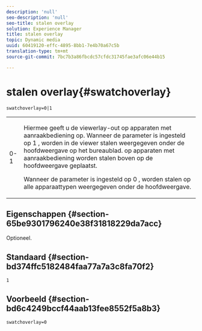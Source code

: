 ```yaml
---
description: 'null'
seo-description: 'null'
seo-title: stalen overlay
solution: Experience Manager
title: stalen overlay
topic: Dynamic media
uuid: 60419120-effc-4895-8bb1-7e4b70a67c5b
translation-type: tm+mt
source-git-commit: 7bc7b3a86fbcdc57cfdc31745fae3afc06e44b15

---
```



# stalen overlay{#swatchoverlay}

`swatchoverlay=0|1`

<table id="table_9B98C97485DD4DEB8A6ECBCE8DF6B886"> 
 <tbody> 
  <tr> 
   <td colname="col1"> <p> <span class="codeph"> 0-1 </span> </p> </td> 
   <td colname="col2"> <p>Hiermee geeft u de viewerlay-out op apparaten met aanraakbediening op. Wanneer de parameter is ingesteld op <span class="codeph"> 1 </span>, worden in de viewer stalen weergegeven onder de hoofdweergave op het bureaublad. op apparaten met aanraakbediening worden stalen boven op de hoofdweergave geplaatst. </p> <p>Wanneer de parameter is ingesteld op <span class="codeph"> 0 </span>, worden stalen op alle apparaattypen weergegeven onder de hoofdweergave. </p> </td> 
  </tr> 
 </tbody> 
</table>

## Eigenschappen {#section-65be9301796240e38f31818229da7acc}

Optioneel.

## Standaard {#section-bd374ffc5182484faa77a7a3c8fa70f2}

`1`

## Voorbeeld {#section-bd6c4249bccf44aab13fee8552f5a8b3}

`swatchoverlay=0`
